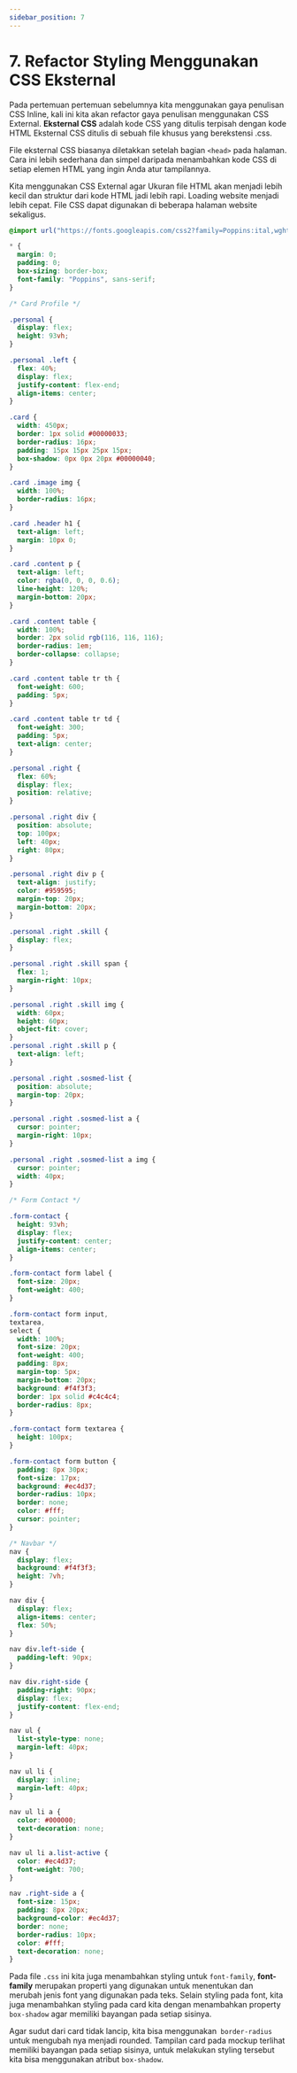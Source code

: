 ```yaml
---
sidebar_position: 7
---
```


# 7. Refactor Styling Menggunakan CSS Eksternal

Pada pertemuan pertemuan sebelumnya kita menggunakan gaya penulisan CSS Inline, kali ini kita akan refactor gaya penulisan menggunakan CSS External. **Eksternal CSS** adalah kode CSS yang ditulis terpisah dengan kode HTML Eksternal CSS ditulis di sebuah file khusus yang berekstensi .css.

File eksternal CSS biasanya diletakkan setelah bagian `<head>` pada halaman. Cara ini lebih sederhana dan simpel daripada menambahkan kode CSS di setiap elemen HTML yang ingin Anda atur tampilannya.

Kita menggunakan CSS External agar Ukuran file HTML akan menjadi lebih kecil dan struktur dari kode HTML jadi lebih rapi. Loading website menjadi lebih cepat. File CSS dapat digunakan di beberapa halaman website sekaligus.

```css {1,10-160} title="index.css"
@import url("https://fonts.googleapis.com/css2?family=Poppins:ital,wght@0,100;0,200;0,300;0,400;0,500;0,600;0,700;0,800;0,900;1,100;1,200;1,300;1,400;1,500;1,600;1,700;1,800;1,900&display=swap");

* {
  margin: 0;
  padding: 0;
  box-sizing: border-box;
  font-family: "Poppins", sans-serif;
}

/* Card Profile */

.personal {
  display: flex;
  height: 93vh;
}

.personal .left {
  flex: 40%;
  display: flex;
  justify-content: flex-end;
  align-items: center;
}

.card {
  width: 450px;
  border: 1px solid #00000033;
  border-radius: 16px;
  padding: 15px 15px 25px 15px;
  box-shadow: 0px 0px 20px #00000040;
}

.card .image img {
  width: 100%;
  border-radius: 16px;
}

.card .header h1 {
  text-align: left;
  margin: 10px 0;
}

.card .content p {
  text-align: left;
  color: rgba(0, 0, 0, 0.6);
  line-height: 120%;
  margin-bottom: 20px;
}

.card .content table {
  width: 100%;
  border: 2px solid rgb(116, 116, 116);
  border-radius: 1em;
  border-collapse: collapse;
}

.card .content table tr th {
  font-weight: 600;
  padding: 5px;
}

.card .content table tr td {
  font-weight: 300;
  padding: 5px;
  text-align: center;
}

.personal .right {
  flex: 60%;
  display: flex;
  position: relative;
}

.personal .right div {
  position: absolute;
  top: 100px;
  left: 40px;
  right: 80px;
}

.personal .right div p {
  text-align: justify;
  color: #959595;
  margin-top: 20px;
  margin-bottom: 20px;
}

.personal .right .skill {
  display: flex;
}

.personal .right .skill span {
  flex: 1;
  margin-right: 10px;
}

.personal .right .skill img {
  width: 60px;
  height: 60px;
  object-fit: cover;
}
.personal .right .skill p {
  text-align: left;
}

.personal .right .sosmed-list {
  position: absolute;
  margin-top: 20px;
}

.personal .right .sosmed-list a {
  cursor: pointer;
  margin-right: 10px;
}

.personal .right .sosmed-list a img {
  cursor: pointer;
  width: 40px;
}

/* Form Contact */

.form-contact {
  height: 93vh;
  display: flex;
  justify-content: center;
  align-items: center;
}

.form-contact form label {
  font-size: 20px;
  font-weight: 400;
}

.form-contact form input,
textarea,
select {
  width: 100%;
  font-size: 20px;
  font-weight: 400;
  padding: 8px;
  margin-top: 5px;
  margin-bottom: 20px;
  background: #f4f3f3;
  border: 1px solid #c4c4c4;
  border-radius: 8px;
}

.form-contact form textarea {
  height: 100px;
}

.form-contact form button {
  padding: 8px 30px;
  font-size: 17px;
  background: #ec4d37;
  border-radius: 10px;
  border: none;
  color: #fff;
  cursor: pointer;
}

/* Navbar */
nav {
  display: flex;
  background: #f4f3f3;
  height: 7vh;
}

nav div {
  display: flex;
  align-items: center;
  flex: 50%;
}

nav div.left-side {
  padding-left: 90px;
}

nav div.right-side {
  padding-right: 90px;
  display: flex;
  justify-content: flex-end;
}

nav ul {
  list-style-type: none;
  margin-left: 40px;
}

nav ul li {
  display: inline;
  margin-left: 40px;
}

nav ul li a {
  color: #000000;
  text-decoration: none;
}

nav ul li a.list-active {
  color: #ec4d37;
  font-weight: 700;
}

nav .right-side a {
  font-size: 15px;
  padding: 8px 20px;
  background-color: #ec4d37;
  border: none;
  border-radius: 10px;
  color: #fff;
  text-decoration: none;
}
```

Pada file `.css` ini kita juga menambahkan styling untuk `font-family`, **font-family** merupakan properti yang digunakan untuk menentukan dan merubah jenis font yang digunakan pada teks. Selain styling pada font, kita juga menambahkan styling pada card kita dengan menambahkan property `box-shadow` agar memiliki bayangan pada setiap sisinya.

Agar sudut dari card tidak lancip, kita bisa menggunakan` border-radius` untuk mengubah nya menjadi rounded. Tampilan card pada mockup terlihat memiliki bayangan pada setiap sisinya, untuk melakukan styling tersebut kita bisa menggunakan atribut `box-shadow`.
